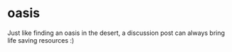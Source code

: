 # oasis
Just like finding an oasis in the desert, a discussion post can always bring life saving resources :)
